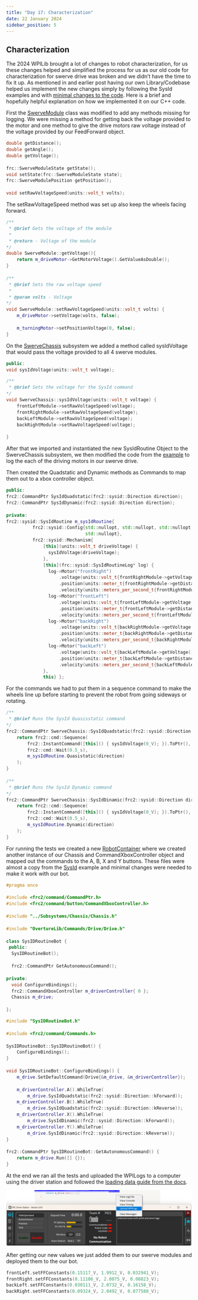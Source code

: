 ```yaml
---
title: "Day 17: Characterization"
date: 22 January 2024
sidebar_position: 5
---
```


## Characterization

The 2024 WPILib brought a lot of changes to robot characterization, for us these changes helped and simplified the process for us as our old code for characterization for swerve drive was broken and we didn’t have the time to fix it up. As mentioned in and earlier post having our own Library/Codebase helped us implement the new changes simply by following the SysId examples and with [minimal changes to the code](https://github.com/Overture-7421/InsertRobotName2024/commit/951a07f7e36e97040b0270948763b0d86ffead38#diff-046b080a12360012ff2010780c3ed355b49a7279b77d7137cabc662f0a2b7aaa). Here is a brief and hopefully helpful explanation on how we implemented it on our C++ code.

First the [SwerveModule](https://github.com/Overture-7421/InsertRobotName2024/tree/main/src/OvertureLib/Subsystems/Swerve/SwerveModule) class was modified to add any methods missing for logging. We were missing a method for getting back the voltage provided to the motor and one method to give the drive motors raw voltage instead of the voltage provided by our FeedForward object.

```cpp
double getDistance();
double getAngle();
double getVoltage();

frc::SwerveModuleState getState();
void setState(frc::SwerveModuleState state);
frc::SwerveModulePosition getPosition();

void setRawVoltageSpeed(units::volt_t volts);
```

The setRawVoltageSpeed method was set up also keep the wheels facing forward.

```cpp
/**
 * @brief Gets the voltage of the module
 *
 * @return - Voltage of the module
*/
double SwerveModule::getVoltage(){
	return m_driveMotor->GetMotorVoltage().GetValueAsDouble();
}

/**
 * @brief Sets the raw voltage speed
 *
 * @param volts - Voltage
*/
void SwerveModule::setRawVoltageSpeed(units::volt_t volts) {
	m_driveMotor->setVoltage(volts, false);

	m_turningMotor->setPositionVoltage(0, false);
}
```

On the [SwerveChassis](https://github.com/Overture-7421/InsertRobotName2024/tree/main/src/OvertureLib/Subsystems/Swerve/SwerveChassis) subsystem we added a method called sysIdVoltage that would pass the voltage provided to all 4 swerve modules.

```cpp
public:
void sysIdVoltage(units::volt_t voltage);
```

```cpp
/**
 * @brief Sets the voltage for the SysId command
*/
void SwerveChassis::sysIdVoltage(units::volt_t voltage) {
	frontLeftModule->setRawVoltageSpeed(voltage);
	frontRightModule->setRawVoltageSpeed(voltage);
	backLeftModule->setRawVoltageSpeed(voltage);
	backRightModule->setRawVoltageSpeed(voltage);

}
```

After that we imported and instantiated the new SysIdRoutine Object to the SwerveChassis subsystem, we then modified the code from the [example](https://github.com/wpilibsuite/allwpilib/blob/main/wpilibcExamples/src/main/cpp/examples/SysId/include/subsystems/Drive.h) to log the each of the driving motors in our swerve drive.

Then created the Quadstatic and Dynamic methods as Commands to map them out to a xbox controller object.

```cpp
public:
frc2::CommandPtr SysIdQuadstatic(frc2::sysid::Direction direction);
frc2::CommandPtr SysIdDynamic(frc2::sysid::Direction direction);

private:
frc2::sysid::SysIdRoutine m_sysIdRoutine{
		  frc2::sysid::Config{std::nullopt, std::nullopt, std::nullopt,
							  std::nullopt},
		  frc2::sysid::Mechanism{
			  [this](units::volt_t driveVoltage) {
				sysIdVoltage(driveVoltage);
			  },
			  [this](frc::sysid::SysIdRoutineLog* log) {
				log->Motor("frontRight")
					.voltage(units::volt_t{frontRightModule->getVoltage()})
					.position(units::meter_t{frontRightModule->getDistance()})
					.velocity(units::meters_per_second_t{frontRightModule->getSpeed()});
				log->Motor("frontLeft")
					.voltage(units::volt_t{frontLeftModule->getVoltage()})
					.position(units::meter_t{frontLeftModule->getDistance()})
					.velocity(units::meters_per_second_t{frontLeftModule->getSpeed()});
				log->Motor("backRight")
					.voltage(units::volt_t{backRightModule->getVoltage()})
					.position(units::meter_t{backRightModule->getDistance()})
					.velocity(units::meters_per_second_t{backRightModule->getSpeed()});
				log->Motor("backLeft")
					.voltage(units::volt_t{backLeftModule->getVoltage()})
					.position(units::meter_t{backLeftModule->getDistance()})
					.velocity(units::meters_per_second_t{backLeftModule->getSpeed()});
			  },
			  this} };
```

For the commands we had to put them in a sequence command to make the wheels line up before starting to prevent the robot from going sideways or rotating.

```cpp
/**
 * @brief Runs the SysId Quasisstatic command
*/
frc2::CommandPtr SwerveChassis::SysIdQuadstatic(frc2::sysid::Direction direction) {
	return frc2::cmd::Sequence(
		frc2::InstantCommand([this]() { sysIdVoltage(0_V); }).ToPtr(),
		frc2::cmd::Wait(0.5_s),
		m_sysIdRoutine.Quasistatic(direction)
	);
}

/**
 * @brief Runs the SysId Dynamic command
*/
frc2::CommandPtr SwerveChassis::SysIdDinamic(frc2::sysid::Direction direction) {
	return frc2::cmd::Sequence(
		frc2::InstantCommand([this]() { sysIdVoltage(0_V); }).ToPtr(),
		frc2::cmd::Wait(0.5_s),
		m_sysIdRoutine.Dynamic(direction)
	);
}
```

For running the tests we created a new [RobotContainer](https://github.com/Overture-7421/InsertRobotName2024/tree/main/src/main/Characterization) where we created another instance of our Chassis and CommandXboxController object and mapped out the commands to the A, B, X and Y buttons. These files were almost a copy from the [SysId](https://github.com/wpilibsuite/allwpilib/tree/main/wpilibcExamples/src/main/cpp/examples/SysId) example and minimal changes were needed to make it work with our bot.

```cpp
#pragma once

#include <frc2/command/CommandPtr.h>
#include <frc2/command/button/CommandXboxController.h>

#include "../Subsystems/Chassis/Chassis.h"

#include "OvertureLib/Commands/Drive/Drive.h"

class SysIDRoutineBot {
 public:
  SysIDRoutineBot();

  frc2::CommandPtr GetAutonomousCommand();

private:
  void ConfigureBindings();
  frc2::CommandXboxController m_driverController{ 0 };
  Chassis m_drive;

};
```

```cpp
#include "SysIDRoutineBot.h"

#include <frc2/command/Commands.h>

SysIDRoutineBot::SysIDRoutineBot() {
    ConfigureBindings();
}

void SysIDRoutineBot::ConfigureBindings() {
    m_drive.SetDefaultCommand(Drive{&m_drive, &m_driverController});

    m_driverController.A().WhileTrue(
        m_drive.SysIdQuadstatic(frc2::sysid::Direction::kForward));
    m_driverController.B().WhileTrue(
        m_drive.SysIdQuadstatic(frc2::sysid::Direction::kReverse));
    m_driverController.X().WhileTrue(
        m_drive.SysIdDinamic(frc2::sysid::Direction::kForward));
    m_driverController.Y().WhileTrue(
        m_drive.SysIdDinamic(frc2::sysid::Direction::kReverse));
}

frc2::CommandPtr SysIDRoutineBot::GetAutonomousCommand() {
    return m_drive.Run([] {});
}
```

At the end we ran all the tests and uploaded the WPILogs to a computer using the driver station and followed the [loading data guide from the docs](https://docs.wpilib.org/en/stable/docs/software/advanced-controls/system-identification/loading-data.html).

![Driver Station](Untitled.png)

After getting our new values we just added them to our swerve modules and deployed them to the our bot.

```cpp
frontLeft.setFFConstants(0.15117_V, 1.9912_V, 0.032941_V);
frontRight.setFFConstants(0.11106_V, 2.0075_V, 0.08823_V);
backLeft.setFFConstants(0.030111_V, 2.0732_V, 0.16158_V);
backRight.setFFConstants(0.09324_V, 2.0492_V, 0.077588_V);
```
